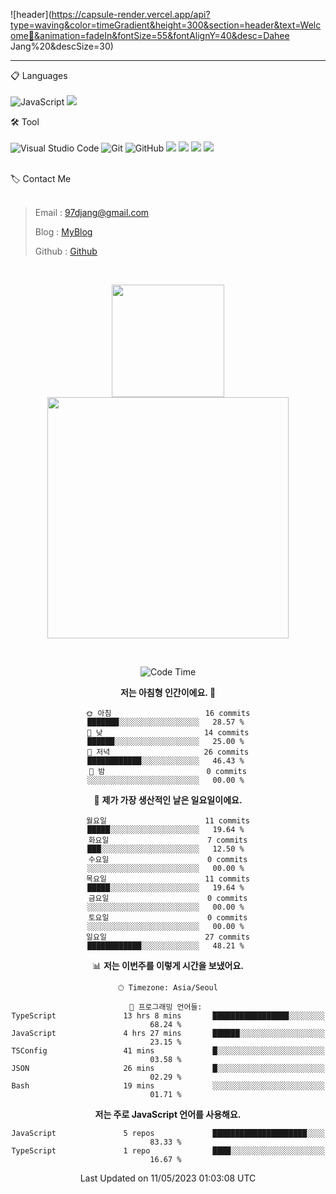 ![header](https://capsule-render.vercel.app/api?type=waving&color=timeGradient&height=300&section=header&text=Welcome👋&animation=fadeIn&fontSize=55&fontAlignY=40&desc=Dahee Jang%20&descSize=30)

<hr />

📋 Languages<br /><br />
![JavaScript](https://img.shields.io/badge/javascript-%23323330.svg?style=for-the-badge&logo=javascript&logoColor=%23F7DF1E)
 <img src="https://img.shields.io/badge/mysql-4479A1?style=for-the-badge&logo=mysql&logoColor=white"> 



🛠 Tool<br /><br />
![Visual Studio Code](https://img.shields.io/badge/Visual%20Studio%20Code-0078d7.svg?style=for-the-badge&logo=visual-studio-code&logoColor=white)
![Git](https://img.shields.io/badge/git-%23F05033.svg?style=for-the-badge&logo=git&logoColor=white)
![GitHub](https://img.shields.io/badge/github-%23121011.svg?style=for-the-badge&logo=github&logoColor=white)
  <img src="https://img.shields.io/badge/node.js-339933?style=for-the-badge&logo=Node.js&logoColor=white">
  <img src="https://img.shields.io/badge/express-000000?style=for-the-badge&logo=express&logoColor=white">
  <img src="https://img.shields.io/badge/Postman-FF6C37?style=for-the-badge&logo=Postman&logoColor=white">
  <img src="https://img.shields.io/badge/Jest-C21325?style=for-the-badge&logo=Jest&logoColor=white">
<br>


<br>
🏷 Contact Me<br /><br />

> Email : <97djang@gmail.com>
> 
> Blog : [MyBlog](https://walwaldev.tistory.com/ "MYBolg")
> 
> Github : [Github](https://github.com/walwald "Github!1")

<br>

<div align="center">
   <p display="inline">
    <a href="https://github.com/walwald">
     <img height="180" src="https://github-readme-stats.vercel.app/api?username=walwald&hide=none&hide_title=false&show_icons=ture&include_all_commits=false&theme=omni" />
     <img width="386" src="https://github-readme-stats.vercel.app/api/top-langs/?username=walwald&layout=compact&show_icons=ture&show_owner=ture&hide_title=false&theme=omni&hide=none" />
    </a>
  </p>


<br>





<!--START_SECTION:waka-->
![Code Time](http://img.shields.io/badge/Code%20Time-229%20hrs%201%20min-blue)

**저는 아침형 인간이에요. 🐤** 

```text
🌞 아침                     16 commits          ███████░░░░░░░░░░░░░░░░░░   28.57 % 
🌆 낮　                     14 commits          ██████░░░░░░░░░░░░░░░░░░░   25.00 % 
🌃 저녁                     26 commits          ████████████░░░░░░░░░░░░░   46.43 % 
🌙 밤　                     0 commits           ░░░░░░░░░░░░░░░░░░░░░░░░░   00.00 % 
```
📅 **제가 가장 생산적인 날은 일요일이에요.** 

```text
월요일                      11 commits          █████░░░░░░░░░░░░░░░░░░░░   19.64 % 
화요일                      7 commits           ███░░░░░░░░░░░░░░░░░░░░░░   12.50 % 
수요일                      0 commits           ░░░░░░░░░░░░░░░░░░░░░░░░░   00.00 % 
목요일                      11 commits          █████░░░░░░░░░░░░░░░░░░░░   19.64 % 
금요일                      0 commits           ░░░░░░░░░░░░░░░░░░░░░░░░░   00.00 % 
토요일                      0 commits           ░░░░░░░░░░░░░░░░░░░░░░░░░   00.00 % 
일요일                      27 commits          ████████████░░░░░░░░░░░░░   48.21 % 
```


📊 **저는 이번주를 이렇게 시간을 보냈어요.** 

```text
🕑︎ Timezone: Asia/Seoul

💬 프로그래밍 언어들: 
TypeScript               13 hrs 8 mins       █████████████████░░░░░░░░   68.24 % 
JavaScript               4 hrs 27 mins       ██████░░░░░░░░░░░░░░░░░░░   23.15 % 
TSConfig                 41 mins             █░░░░░░░░░░░░░░░░░░░░░░░░   03.58 % 
JSON                     26 mins             █░░░░░░░░░░░░░░░░░░░░░░░░   02.29 % 
Bash                     19 mins             ░░░░░░░░░░░░░░░░░░░░░░░░░   01.71 % 
```

**저는 주로 JavaScript 언어를 사용해요.** 

```text
JavaScript               5 repos             █████████████████████░░░░   83.33 % 
TypeScript               1 repo              ████░░░░░░░░░░░░░░░░░░░░░   16.67 % 
```




 Last Updated on 11/05/2023 01:03:08 UTC
<!--END_SECTION:waka-->
